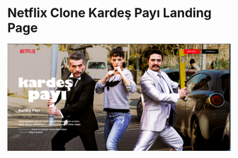 # Netflix Clone Kardeş Payı Landing Page

<p><img align="center" src="images/screenshoot.png" alt="Screenshoot" /></p>
